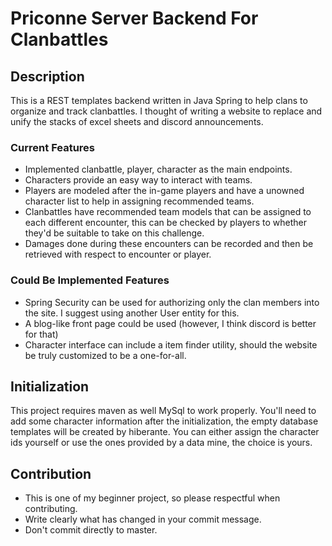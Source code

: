 # Priconne Server Backend For Clanbattles
## Description
This is a REST templates backend written in Java Spring to help clans to organize and track clanbattles. I thought of writing a website to replace and unify the stacks of excel sheets and discord announcements.

### Current Features
* Implemented clanbattle, player, character as the main endpoints.
* Characters provide an easy way to interact with teams.
* Players are modeled after the in-game players and have a unowned character list to help in assigning recommended teams.
* Clanbattles have recommended team models that can be assigned to each different encounter, this can be checked by players to whether they'd be suitable to take on this challenge.
* Damages done during these encounters can be recorded and then be retrieved with respect to encounter or player.

### Could Be Implemented Features
* Spring Security can be used for authorizing only the clan members into the site. I suggest using another User entity for this.
* A blog-like front page could be used (however, I think discord is better for that)
* Character interface can include a item finder utility, should the website be truly customized to be a one-for-all.

## Initialization 
This project requires maven as well MySql to work properly. You'll need to add some character information after the initialization, the empty database templates will be created by hiberante. You can either assign the character ids yourself or use the ones provided by a data mine, the choice is yours.

## Contribution
* This is one of my beginner project, so please respectful when contributing. 
* Write clearly what has changed in your commit message.
* Don't commit directly to master.
